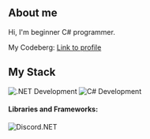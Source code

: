 ﻿## About me
Hi, I'm beginner C# programmer.

My Codeberg: [Link to profile](https://codeberg.org/BlitDev)

## My Stack
![.NET Development](https://img.shields.io/badge/.NET-4D29C9?style=flat-square&logo=Microsoft)
![C# Development](https://img.shields.io/badge/CSharp-3A008F?style=flat-square&logo=CSharp)

#### Libraries and Frameworks:

![Discord.NET](https://img.shields.io/badge/Discord.NET-68217A?style=flat-square&logo=Discord)
